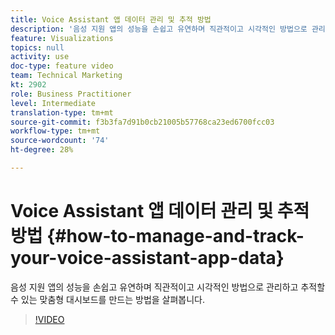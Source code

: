 ```yaml
---
title: Voice Assistant 앱 데이터 관리 및 추적 방법
description: '음성 지원 앱의 성능을 손쉽고 유연하며 직관적이고 시각적인 방법으로 관리하고 추적할 수 있는 맞춤형 대시보드를 만드는 방법을 살펴봅니다. '
feature: Visualizations
topics: null
activity: use
doc-type: feature video
team: Technical Marketing
kt: 2902
role: Business Practitioner
level: Intermediate
translation-type: tm+mt
source-git-commit: f3b3fa7d91b0cb21005b57768ca23ed6700fcc03
workflow-type: tm+mt
source-wordcount: '74'
ht-degree: 28%

---
```



# Voice Assistant 앱 데이터 관리 및 추적 방법 {#how-to-manage-and-track-your-voice-assistant-app-data}

음성 지원 앱의 성능을 손쉽고 유연하며 직관적이고 시각적인 방법으로 관리하고 추적할 수 있는 맞춤형 대시보드를 만드는 방법을 살펴봅니다.

>[!VIDEO](https://video.tv.adobe.com/v/27224/?quality=9)
